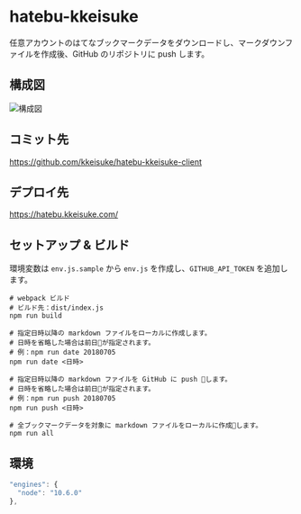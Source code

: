 # hatebu-kkeisuke

任意アカウントのはてなブックマークデータをダウンロードし、マークダウンファイルを作成後、GitHub のリポジトリに push します。

## 構成図

![構成図](https://plantuml-server.kkeisuke.app/png/UDfLKJrFmq0CtVqh_0SwTCs0seaW0KA2BJ04SlbGqqkLN5Invf0e4mX4CnI1a61222GO2_mOa_mEBkab3TCzsyz-Vhv18knOfECGm39P78rIt3_ncPE6B3v2Ey6aYS3oRS6uZSEzhRgo2i7Q38IP7jSfBn1DZCF996cI5GPhbuamS4_h95zXiCGq449hQGpGYc8l3ZnVz3Qqce7zCd_k5ulxGqxodEIIif_YSbvyvy0ZmJ1ahi38xQoDEBRZaHDDkO8aRobxfEo9vCllrrqvkmB67QnQkw8LMscgpOssMmbc7oGVI4gICr2rzNBQee5TIgMbGFO6kjpErJuDB1UVvVoTickIP_LIotQqfkexgScLsvpag-BzjzgS4j5ClQXw3dQs5Vz6UIHviJO80mNLL_y1QApH3000.png)

## コミット先

https://github.com/kkeisuke/hatebu-kkeisuke-client

## デプロイ先

https://hatebu.kkeisuke.com/

## セットアップ & ビルド

環境変数は `env.js.sample` から `env.js` を作成し、`GITHUB_API_TOKEN` を追加します。

```shell
# webpack ビルド
# ビルド先：dist/index.js
npm run build

# 指定日時以降の markdown ファイルをローカルに作成します。
# 日時を省略した場合は前日が指定されます。
# 例：npm run date 20180705
npm run date <日時>

# 指定日時以降の markdown ファイルを GitHub に push します。
# 日時を省略した場合は前日が指定されます。
# 例：npm run push 20180705
npm run push <日時>

# 全ブックマークデータを対象に markdown ファイルをローカルに作成します。
npm run all
```

## 環境

```js
"engines": {
  "node": "10.6.0"
},
```
